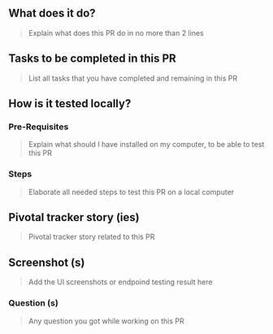  ## What does it do?
 >Explain what does this PR do in no more than 2 lines

## Tasks to be completed in this PR
> List all tasks that you have completed and remaining in this PR

## How is it tested locally?

   ### Pre-Requisites
> Explain what should I have installed on my computer, to be able to test this PR

   ### Steps
> Elaborate all needed steps to test this PR on a local computer

## Pivotal tracker story (ies)
> Pivotal tracker story related to this PR

## Screenshot (s)
> Add the UI screenshots or endpoind testing result here

### Question (s)
> Any question you got while working on this PR
